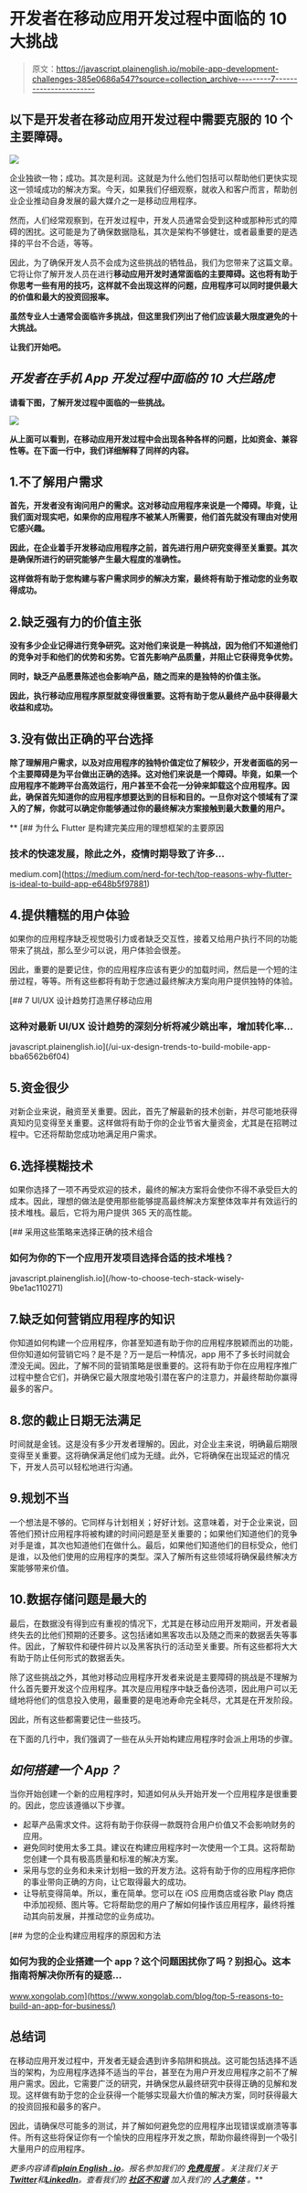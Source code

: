 # 开发者在移动应用开发过程中面临的 10 大挑战

> 原文：<https://javascript.plainenglish.io/mobile-app-development-challenges-385e0686a547?source=collection_archive---------7----------------------->

## 以下是开发者在移动应用开发过程中需要克服的 10 个主要障碍。

![](img/f9704c47a957bec88b25dc0eed6f0f2f.png)

企业独欲一物；成功。其次是利润。这就是为什么他们包括可以帮助他们更快实现这一领域成功的解决方案。今天，如果我们仔细观察，就收入和客户而言，帮助创业企业推动自身发展的最大媒介之一是移动应用程序。

然而，人们经常观察到，在开发过程中，开发人员通常会受到这种或那种形式的障碍的困扰。这可能是为了确保数据隐私，其次是架构不够健壮，或者最重要的是选择的平台不合适，等等。

因此，为了确保开发人员不会成为这些挑战的牺牲品，我们为您带来了这篇文章。它将让你了解开发人员在进行[](https://www.xongolab.com/mobile-app-development/)**移动应用开发时通常面临的主要障碍。这也将有助于你思考一些有用的技巧，这样就不会出现这样的问题，应用程序可以同时提供最大的价值和最大的投资回报率。**

**虽然专业人士通常会面临许多挑战，但这里我们列出了他们应该最大限度避免的十大挑战。**

**让我们开始吧。**

## *****开发者在手机 App 开发过程中面临的 10 大拦路虎*****

**请看下图，了解开发过程中面临的一些挑战。**

**![](img/7e4f095270816b2deb862a97020e96f0.png)**

**从上面可以看到，在移动应用开发过程中会出现各种各样的问题，比如资金、兼容性等。在下面一行中，我们详细解释了同样的内容。**

## **1.不了解用户需求**

**首先，开发者没有询问用户的需求。这对移动应用程序来说是一个障碍。毕竟，让我们面对现实吧，如果你的应用程序不被某人所需要，他们首先就没有理由对使用它感兴趣。**

**因此，在企业着手开发移动应用程序之前，首先进行用户研究变得至关重要。其次是确保所进行的研究能够产生最大程度的准确性。**

**这样做将有助于您构建与客户需求同步的解决方案，最终将有助于推动您的业务取得成功。**

## **2.缺乏强有力的价值主张**

**没有多少企业记得进行竞争研究。这对他们来说是一种挑战，因为他们不知道他们的竞争对手和他们的优势和劣势。它首先影响产品质量，并阻止它获得竞争优势。**

**同时，缺乏产品愿景陈述也会影响产品，随之而来的是独特的价值主张。**

**因此，执行移动应用程序原型就变得很重要。这将有助于您从最终产品中获得最大收益和成功。**

## **3.没有做出正确的平台选择**

**除了理解用户需求，以及对应用程序的独特价值定位了解较少，开发者面临的另一个主要障碍是为平台做出正确的选择。这对他们来说是一个障碍。毕竟，如果一个应用程序不能跨平台高效运行，用户甚至不会花一分钟来卸载这个应用程序。因此，确保首先知道你的应用程序想要达到的目标和目的。一旦你对这个领域有了深入的了解，你就可以确定你能够通过你的最终解决方案接触到最大数量的用户。**

**[](https://medium.com/nerd-for-tech/top-reasons-why-flutter-is-ideal-to-build-app-e648b5f97881) [## 为什么 Flutter 是构建完美应用的理想框架的主要原因

### 技术的快速发展，除此之外，疫情时期导致了许多…

medium.com](https://medium.com/nerd-for-tech/top-reasons-why-flutter-is-ideal-to-build-app-e648b5f97881) 

## 4.提供糟糕的用户体验

如果你的应用程序缺乏视觉吸引力或者缺乏交互性，接着又给用户执行不同的功能带来了挑战，那么至少可以说，用户体验会很差。

因此，重要的是要记住，你的应用程序应该有更少的加载时间，然后是一个短的注册过程，等等。所有这些都将有助于您通过最终解决方案向用户提供独特的体验。

[](/ui-ux-design-trends-to-build-mobile-app-bba6562b6f04) [## 7 UI/UX 设计趋势打造黑仔移动应用

### 这种对最新 UI/UX 设计趋势的深刻分析将减少跳出率，增加转化率…

javascript.plainenglish.io](/ui-ux-design-trends-to-build-mobile-app-bba6562b6f04) 

## 5.资金很少

对新企业来说，融资至关重要。因此，首先了解最新的技术创新，并尽可能地获得真知灼见变得至关重要。这样做将有助于你的企业节省大量资金，尤其是在招聘过程中。它还将帮助您成功地满足用户需求。

## 6.选择模糊技术

如果你选择了一项不再受欢迎的技术，最终的解决方案将会使你不得不承受巨大的成本。因此，理想的做法是使用那些能够提高最终解决方案整体效率并有效运行的技术堆栈。最后，它将为用户提供 365 天的高性能。

[](/how-to-choose-tech-stack-wisely-9be1ac110271) [## 采用这些策略来选择正确的技术组合

### 如何为你的下一个应用开发项目选择合适的技术堆栈？

javascript.plainenglish.io](/how-to-choose-tech-stack-wisely-9be1ac110271) 

## 7.缺乏如何营销应用程序的知识

你知道如何构建一个应用程序，你甚至知道有助于你的应用程序脱颖而出的功能，但你知道如何营销它吗？是不是？万一是后一种情况，app 用不了多长时间就会湮没无闻。因此，了解不同的营销策略是很重要的。这将有助于你在应用程序推广过程中整合它们，并确保它最大限度地吸引潜在客户的注意力，并最终帮助你赢得最多的客户。

## 8.您的截止日期无法满足

时间就是金钱。这是没有多少开发者理解的。因此，对企业主来说，明确最后期限变得至关重要。这将确保满足他们成为无缝。此外，它将确保在出现延迟的情况下，开发人员可以轻松地进行沟通。

## 9.规划不当

一个想法是不够的。它同样与计划相关；好好计划。这意味着，对于企业来说，回答他们预计应用程序将被构建的时间问题是至关重要的；如果他们知道他们的竞争对手是谁，其次也知道他们在做什么。最后，如果他们知道他们的目标受众，他们是谁，以及他们使用的应用程序的类型。深入了解所有这些领域将确保最终解决方案能够带来价值。

## 10.数据存储问题是最大的

最后，在数据没有得到应有重视的情况下，尤其是在移动应用开发期间，开发者最终失去的比他们预期的还要多。这包括诸如黑客攻击以及随之而来的数据丢失等事件。因此，了解软件和硬件碎片以及黑客执行的活动至关重要。所有这些都将大大有助于防止任何形式的数据丢失。

除了这些挑战之外，其他对移动应用程序开发者来说是主要障碍的挑战是不理解为什么首先要开发这个应用程序。其次是应用程序中缺乏备份选项，因此用户可以无缝地将他们的信息投入使用，最重要的是电池寿命完全耗尽，尤其是在开发阶段。

因此，所有这些都需要记住一些技巧。

在下面的几行中，我们强调了一些在从头开始构建应用程序时会派上用场的步骤。

## ***如何搭建一个 App？***

当你开始创建一个新的应用程序时，知道如何从头开始开发一个应用程序是很重要的。因此，您应该遵循以下步骤。

*   起草产品需求文件。这将有助于你获得一款既符合用户价值又不会影响财务的应用。
*   避免同时使用太多工具。建议在构建应用程序时一次使用一个工具。这将帮助您创建一个具有极高质量和标准的解决方案。
*   采用与您的业务和未来计划相一致的开发方法。这将有助于你的应用程序把你的事业带向正确的方向，让它取得最大的成功。
*   让导航变得简单。所以，重在简单。您可以在 iOS 应用商店或谷歌 Play 商店中添加视频、图片等。它将帮助您的用户了解如何操作该应用程序，最终将推动其向前发展，并推动您的业务成功。

[](https://www.xongolab.com/blog/top-5-reasons-to-build-an-app-for-business/) [## 为您的企业构建应用程序的原因和方法

### 如何为我的企业搭建一个 app？这个问题困扰你了吗？别担心。这本指南将解决你所有的疑惑…

www.xongolab.com](https://www.xongolab.com/blog/top-5-reasons-to-build-an-app-for-business/) 

## 总结词

在移动应用开发过程中，开发者无疑会遇到许多陷阱和挑战。这可能包括选择不适当的架构，为应用程序选择不适当的平台，甚至在为用户开发应用程序之前不了解用户需求。因此，它需要广泛的研究，并确保您从最终研究中获得正确的见解和发现。这样做有助于您的企业获得一个能够实现最大价值的解决方案，同时获得最大的投资回报和最多的客户。

因此，请确保尽可能多的测试，并了解如何避免您的应用程序出现错误或崩溃等事件。所有这些将保证你有一个愉快的应用程序开发之旅，帮助你最终得到一个吸引大量用户的应用程序。

*更多内容请看*[***plain English . io***](https://plainenglish.io/)*。报名参加我们的* [***免费周报***](http://newsletter.plainenglish.io/) *。关注我们关于*[***Twitter***](https://twitter.com/inPlainEngHQ)*和*[***LinkedIn***](https://www.linkedin.com/company/inplainenglish/)*。查看我们的* [***社区不和谐***](https://discord.gg/GtDtUAvyhW) *加入我们的* [***人才集体***](https://inplainenglish.pallet.com/talent/welcome) *。***